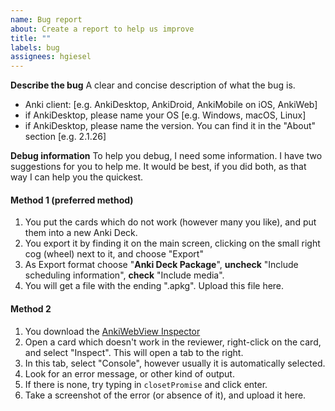 ```yaml
---
name: Bug report
about: Create a report to help us improve
title: ""
labels: bug
assignees: hgiesel
---
```


**Describe the bug**
A clear and concise description of what the bug is.

- Anki client: [e.g. AnkiDesktop, AnkiDroid, AnkiMobile on iOS, AnkiWeb]
- if AnkiDesktop, please name your OS [e.g. Windows, macOS, Linux]
- if AnkiDesktop, please name the version. You can find it in the "About" section [e.g. 2.1.26]

**Debug information**
To help you debug, I need some information. I have two suggestions for you to help me. It would be best, if you did both, as that way I can help you the quickest.

#### Method 1 (preferred method)

1. You put the cards which do not work (however many you like), and put them into a new Anki Deck.
1. You export it by finding it on the main screen, clicking on the small right cog (wheel) next to it, and choose "Export"
1. As Export format choose "**Anki Deck Package**", **uncheck** "Include scheduling information", **check** "Include media".
1. You will get a file with the ending ".apkg". Upload this file here.

#### Method 2

1. You download the [AnkiWebView Inspector](https://ankiweb.net/shared/info/31746032)
1. Open a card which doesn't work in the reviewer, right-click on the card, and select "Inspect". This will open a tab to the right.
1. In this tab, select "Console", however usually it is automatically selected.
1. Look for an error message, or other kind of output.
1. If there is none, try typing in `closetPromise` and click enter.
1. Take a screenshot of the error (or absence of it), and upload it here.
